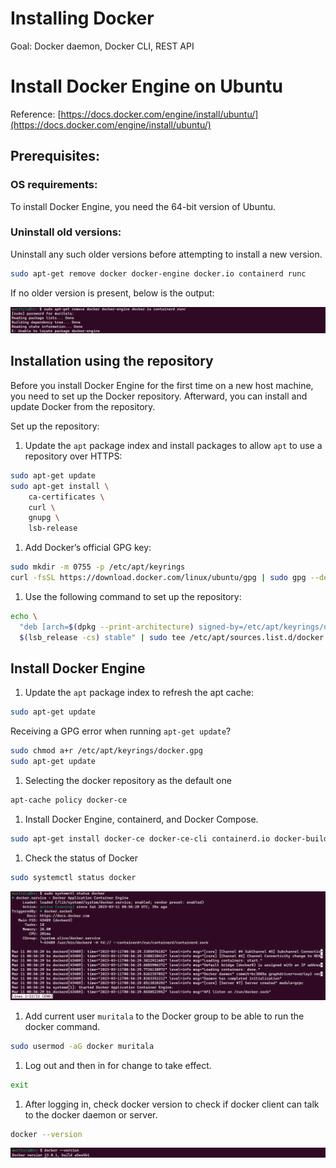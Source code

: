 # Installing Docker

Goal: Docker daemon, Docker CLI, REST API

# **Install Docker Engine on Ubuntu**

Reference: [https://docs.docker.com/engine/install/ubuntu/](https://docs.docker.com/engine/install/ubuntu/)

## **Prerequisites:**

### **OS requirements:**

To install Docker Engine, you need the 64-bit version of Ubuntu.

### ****Uninstall old versions:****

Uninstall any such older versions before attempting to install a new version.

```bash
sudo apt-get remove docker docker-engine docker.io containerd runc
```

If no older version is present, below is the output:

![Untitled](images/installing-docker/Untitled.png)

## ****Installation using the repository****

Before you install Docker Engine for the first time on a new host machine, you need to set up the Docker repository. Afterward, you can install and update Docker from the repository.

Set up the repository:

1. Update the `apt` package index and install packages to allow `apt` to use a repository over HTTPS:

```bash
sudo apt-get update
sudo apt-get install \
    ca-certificates \
    curl \
    gnupg \
    lsb-release
```

1. Add Docker’s official GPG key:

```bash
sudo mkdir -m 0755 -p /etc/apt/keyrings
curl -fsSL https://download.docker.com/linux/ubuntu/gpg | sudo gpg --dearmor -o /etc/apt/keyrings/docker.gpg
```

1. Use the following command to set up the repository:

```bash
echo \
  "deb [arch=$(dpkg --print-architecture) signed-by=/etc/apt/keyrings/docker.gpg] https://download.docker.com/linux/ubuntu \
  $(lsb_release -cs) stable" | sudo tee /etc/apt/sources.list.d/docker.list > /dev/null
```

## **Install Docker Engine**

1. Update the `apt` package index to refresh the apt cache:

```bash
sudo apt-get update
```

  Receiving a GPG error when running `apt-get update`?

```bash
sudo chmod a+r /etc/apt/keyrings/docker.gpg
sudo apt-get update
```

1. Selecting the docker repository as the default one

```bash
apt-cache policy docker-ce
```

1. Install Docker Engine, containerd, and Docker Compose.

```bash
sudo apt-get install docker-ce docker-ce-cli containerd.io docker-buildx-plugin docker-compose-plugin
```

1. Check the status of Docker

```bash
sudo systemctl status docker
```

![Untitled](images/installing-docker/Untitled%201.png)

1. Add current user `muritala` to the Docker group to be able to run the docker command.

```bash
sudo usermod -aG docker muritala
```

1. Log out and then in for change to take effect.

```bash
exit
```

1. After logging in, check docker version to check if docker client can talk to the docker daemon or server.

```bash
docker --version
```

![Untitled](images/installing-docker/Untitled%202.png)